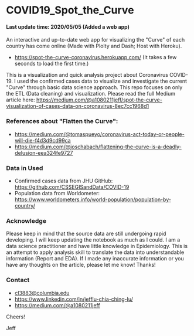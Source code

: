 # COVID19_Spot_the_Curve
#### Last update time: 2020/05/05 (Added a web app)
An interactive and up-to-date web app for visualizing the "Curve" of each country has come online (Made with Plolty and Dash; Host with Heroku).
- https://spot-the-curve-coronavirus.herokuapp.com/ (It takes a few seconds to load the first time.)

This is a visualization and quick analysis project about Coronavirus COVID-19. I used the confirmed cases data to visualize and investigate the current "Curve" through basic data science approach. This repo focuses on only the ETL (Data cleaning) and visualization. Please read the full Medium article here: https://medium.com/@a1080211jeff/spot-the-curve-visualization-of-cases-data-on-coronavirus-8ec7cc1968d1

### References about "Flatten the Curve":
- https://medium.com/@tomaspueyo/coronavirus-act-today-or-people-will-die-f4d3d9cd99ca
- https://medium.com/@joschabach/flattening-the-curve-is-a-deadly-delusion-eea324fe9727

### Data in Used
- Confirmed cases data from JHU GitHub: https://github.com/CSSEGISandData/COVID-19 
- Population data from Worldometer: https://www.worldometers.info/world-population/population-by-country/

### Acknowledge
Please keep in mind that the source data are still undergoing rapid developing. I will keep updating the notebook as much as I could. I am a data science practitioner and have little knowledge in Epidemiology. This is an attempt to apply analysis skill to translate the data into understandable information (Report and EDA). If I made any inaccurate information or you have any thoughts on the article, please let me know! Thanks!

### Contact
- cl3883@columbia.edu 
- https://www.linkedin.com/in/jefflu-chia-ching-lu/ 
- https://medium.com/@a1080211jeff

Cheers!

Jeff
